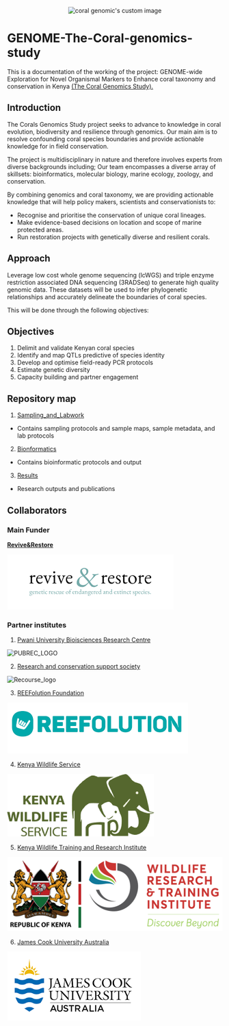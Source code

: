 

  <p align="center">
    <img src="https://coralgenomics.recourse.co.ke/wp-content/uploads/2025/10/coral_genomics_logo_edited-2-300x300.png" alt="coral genomic's custom image"/>
  </p>

# GENOME-The-Coral-genomics-study
This is a documentation of the working of the project: GENOME-wide Exploration for Novel Organismal Markers to Enhance coral taxonomy and conservation in Kenya [(The Coral Genomics Study).](https://coralgenomics.recourse.co.ke/)

## Introduction #
The Corals Genomics Study project seeks to advance to knowledge in coral evolution, biodiversity and resilience through genomics. Our main aim is to resolve confounding coral species boundaries and provide actionable knowledge for in field conservation.

The project is multidisciplinary in nature and therefore involves experts from diverse backgrounds including;
Our team encompasses a diverse array of skillsets: bioinformatics, molecular biology, marine ecology, zoology, and conservation.

By combining genomics and coral taxonomy, we are providing actionable knowledge that will help policy makers, scientists and conservationists to:

* Recognise and prioritise the conservation of unique coral lineages.
* Make evidence-based decisions on location and scope of marine protected areas.
* Run restoration projects with genetically diverse and resilient corals.

## Approach
Leverage low cost whole genome sequencing (lcWGS) and triple enzyme restriction associated DNA sequencing (3RADSeq) to generate high quality genomic data. These datasets will be used to infer phylogenetic relationships and accurately delineate the boundaries of coral species.

This will be done through the following objectives:

## Objectives
1. Delimit and validate Kenyan coral species
2. Identify and map QTLs predictive of species identity
3. Develop and optimise field-ready PCR protocols
4. Estimate genetic diversity
5. Capacity building and partner engagement

## Repository map
1. [Sampling_and_Labwork](https://coralgenomics.recourse.co.ke/)

 - Contains sampling protocols and sample maps, sample metadata, and lab protocols
2. [Bionformatics](https://coralgenomics.recourse.co.ke/)

  - Contains bioinformatic protocols and output
3. [Results](https://coralgenomics.recourse.co.ke/)

  - Research outputs and publications

## Collaborators
### Main Funder

**[Revive&Restore](https://reviverestore.org/)**

<a>![Revive and restore](https://github.com/Research-Conservation-Support-Society/GENOME-The-Coral-genomics-study/blob/main/assets/images/reviveandrestore_logo.png)</a>

### Partner institutes
 1. [Pwani University Bioisciences Research Centre](http://pubrec.pu.ac.ke/)

 <a>![PUBREC_LOGO](https://coralgenomics.recourse.co.ke/wp-content/uploads/2025/09/PUBREC_LOGO-removebg-preview.png)</a>

 2. [Research and conservation support society](https://www.recourse.co.ke/)

<a>![Recourse_logo](https://www.recourse.co.ke/wp-content/uploads/2025/04/Screenshot-2025-04-19-at-13.19.09.webp)</a>

 3. [REEFolution Foundation](https://reefolution.org/)

 <a>![reefolution_LOGO](https://github.com/Research-Conservation-Support-Society/GENOME-The-Coral-genomics-study/blob/main/assets/images/reefolution_logo.png)</a>

 4. [Kenya Wildlife Service](https://www.kws.go.ke/)

 <a>![kws_LOGO](https://github.com/Research-Conservation-Support-Society/GENOME-The-Coral-genomics-study/blob/main/assets/images/kws_logo.png)</a>

 5. [Kenya Wildlife Training and Research Institute](https://wrti.go.ke/)

 <a>![writi_LOGO](https://github.com/Research-Conservation-Support-Society/GENOME-The-Coral-genomics-study/blob/main/assets/images/WIRTI-Logo-web.png)</a>

 6. [James Cook University Australia](https://www.jcu.edu.au/)

 <a>![Jamescook_logo](https://github.com/Research-Conservation-Support-Society/GENOME-The-Coral-genomics-study/blob/main/assets/images/jcu_logo.png)</a>
